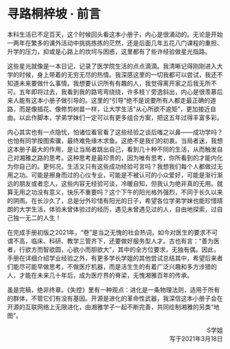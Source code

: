 # 寻路桐梓坡 · 前言

本科生活已不足百天，这个时候回头看这本小册子，内心是很涌动的。无论是开始一两年在繁多的课外活动中挑挑拣拣的茫然，还是后面几年五花八门课程的重担、升学的压力，抑或是心路上的坎坷与困惑，这里都有了些许经验做星光指路。

这些星光就像是一本日记，记录了医学院生活的点点滴滴。我清晰记得刚刚进入大学的时候，身上带着的无穷无尽的热情。我深感这里的一切我都可以尝试，我还不知道未来要做什么事情。我想要认识所有有趣的人，我觉得离开家之后我无所不可。五年即将过去，我看到我的路弯弯绕绕，许多枝丫旁逸斜出，内心是很羡慕后来人能有这本小册子做引导的。这里的“引导”绝不是说要所有人都走最正确的道路，而是像插花、像修剪树苗一样，让大学生活“从心所欲不逾矩”，更加接近自由。以此作脚本，学弟学妹们一定可以有更多组合方案，把这五年过得丰富多彩。

内心其实也有一点隐忧，怕诸位看官看了这些经验之谈后嗤之以鼻——成功学吗？也怕有同学按图索骥，最终难免缘木求鱼。这绝不是我们的初衷。当局者迷，我想这本册子最大的作用，是让当局者跳出自己，看到几十种不同的生活，从而触发自己对湘雅之路的思考。这种思考是最珍贵的，因为唯有思考，你所看到的才能内化为你自己的。更何况，生活又只有这些成功经验可言吗？我想我们每个人都做过无用之功。可能是擦身而过的心仪专业，可能是不被认可的小众爱好，可能是渐行渐远的朋友或者恋人，这些内容无经验可谈，冷暖自知，但我认为绝非真的无用。就算无用之功没有意义，快乐不重要吗？这个下午的阳光格外强烈，不同于长久以来的阴雨。在长沙久了，总是分外珍惜有阳光的日子，希望各位学弟学妹也能珍惜晴朗的大学生活，体验未曾体验过的经历，遇见未曾遇见过的人，自由地探索，过自己独一无二的人生！

在完成手册初版之2021年，“卷”是当之无愧的社会热词。如今对医生的要求不可谓不高，临床、科研、教学三管齐下，还要做好服务型人才。古也有言：“善为医者，行欲方而智欲圆，心欲小而胆欲大”，其中的全方位要求，无独有偶。因此，手册在详细介绍学业经验之外，有更多学长学姐的其他尝试总结其中，希望后来者们能尽可能早做思考，不做医疗机器，而是活生生的有着广泛兴趣和多方涉猎的人，才能在未来几十年后，成为医疗界的脊梁，无愧湘雅百年的传承。

虽是完稿，绝非终章。《失控》里有一种观点：进化是一条物理法则，适用于所有的群体，不管它们有没有基因。开源是进化的革命性武器，我深信这本小册子会在开源的互联网络上无限进化，由湘雅学子一起不断完善，共同绘制湘雅的另类“地图”。

<p align="right">S学姐<br/>写于2021年3月18日</p>